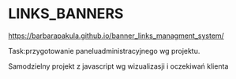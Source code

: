 # LINKS_BANNERS

https://barbarapakula.github.io/banner_links_managment_system/

Task:przygotowanie paneluadministracyjnego wg projektu.

Samodzielny projekt z javascript wg wizualizasji i oczekiwań klienta
